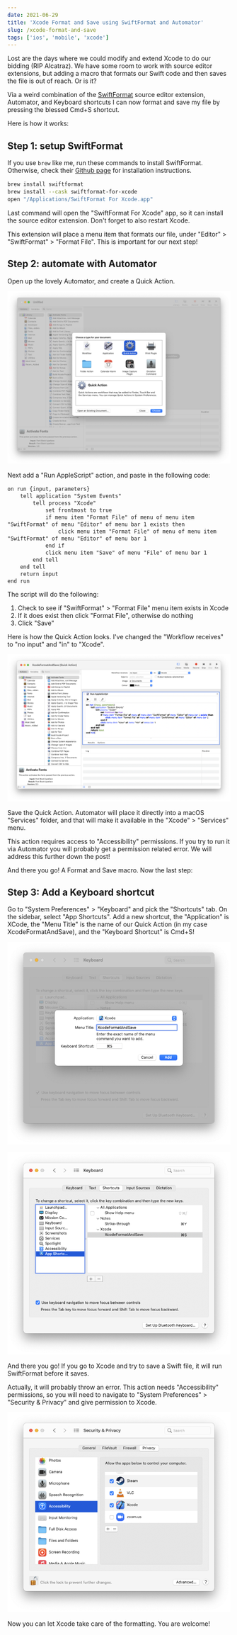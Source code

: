 ```yaml
---
date: 2021-06-29
title: 'Xcode Format and Save using SwiftFormat and Automator'
slug: /xcode-format-and-save
tags: ['ios', 'mobile', 'xcode']
---
```


Lost are the days where we could modify and extend Xcode to do our bidding (RIP Alcatraz). We have some room to work with source editor extensions, but adding a macro that formats our Swift code and then saves the file is out of reach. Or is it?

Via a weird combination of the [SwiftFormat](https://github.com/nicklockwood/SwiftFormat) source editor extension, Automator, and Keyboard shortcuts I can now format and save my file by pressing the blessed Cmd+S shortcut.

Here is how it works:

## Step 1: setup SwiftFormat

If you use `brew` like me, run these commands to install SwiftFormat. Otherwise, check their [Github page](https://github.com/nicklockwood/SwiftFormat#command-line-tool) for installation instructions.

```bash
brew install swiftformat
brew install --cask swiftformat-for-xcode
open "/Applications/SwiftFormat For Xcode.app"
```

Last command will open the "SwiftFormat For Xcode" app, so it can install the source editor extension. Don't forget to also restart Xcode.

This extension will place a menu item that formats our file, under "Editor" > "SwiftFormat" > "Format File". This is important for our next step!

## Step 2: automate with Automator

Open up the lovely Automator, and create a Quick Action.

![Create an Automator Quick Action](automator_1.png)

Next add a "Run AppleScript" action, and paste in the following code:

```applescript
on run {input, parameters}
	tell application "System Events"
		tell process "Xcode"
			set frontmost to true
			if menu item "Format File" of menu of menu item "SwiftFormat" of menu "Editor" of menu bar 1 exists then
				click menu item "Format File" of menu of menu item "SwiftFormat" of menu "Editor" of menu bar 1
			end if
			click menu item "Save" of menu "File" of menu bar 1
		end tell
	end tell
	return input
end run
```

The script will do the following:

1. Check to see if "SwiftFormat" > "Format File" menu item exists in Xcode
2. If it does exist then click "Format File", otherwise do nothing
3. Click "Save"

Here is how the Quick Action looks. I've changed the "Workflow receives" to "no input" and "in" to "Xcode".

![Add a Run AppleScript action](automator_2.png)

Save the Quick Action. Automator will place it directly into a macOS "Services" folder, and that will make it available in the "Xcode" > "Services" menu.

This action requires access to "Accessibility" permissions. If you try to run it via Automator you will probably get a permission related error. We will address this further down the post!

And there you go! A Format and Save macro. Now the last step:

## Step 3: Add a Keyboard shortcut

Go to "System Preferences" > "Keyboard" and pick the "Shortcuts" tab. On the sidebar, select "App Shortcuts". Add a new shortcut, the "Application" is XCode, the "Menu Title" is the name of our Quick Action (in my case XcodeFormatAndSave), and the "Keyboard Shortcut" is Cmd+S!

![Add keyboard shortcut](shortcuts_1.png)

![Keyboard shortcut settings](shortcuts_2.png)

And there you go! If you go to Xcode and try to save a Swift file, it will run SwiftFormat before it saves.

Actually, it will probably throw an error. This action needs "Accessibility" permissions, so you will need to navigate to "System Preferences" > "Security & Privacy" and give permission to Xcode.

![Accessibility permissions](security_permissions.png)

Now you can let Xcode take care of the formatting. You are welcome!
